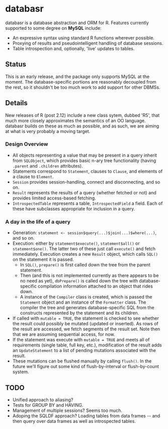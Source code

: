 # databasr
databasr is a database abstraction and ORM for R.
Features currently supported to some degree on **MySQL** include:

* An expressive syntax using standard R functions wherever possible.
* Proxying of results and pseudointelligent handling of database sessions.
* Table introspection and, optionally, 'live' updates to tables.

## Status
This is an early release, and the package only supports MySQL at the moment. 
The database-specific portions are reasonably decoupled from the rest, 
so it shouldn't be too much work to add support for other DBMSs.


## Details
New releases of R (post 2.12) include a new class sytem, dubbed 'R5', that much more 
closely approximates the semantics of an OO language. databasr builds on these as much 
as possible, and as such, we are aiming at what is very probably a moving target.

### Design Overview
* All objects representing a value that may be present in a query inherit from `SQLObject`, which
  provides basic n-ary tree functionality (having `.parent` and `.children` attributes).
* Statements correspond to `Statement`, clauses to `Clause`, and elements of a clause to
  `Element`.
* `Session` provides session-handling, connect and disconnecting, and so on.
* `Result` represents the results of a query (whether fetched or not) and provides limited
  access-based fetching.
* `IntrospectedTable` represents a table, `IntrospectedField` a field. Each of these have
  subclasses appropriate for inclusion in a query.
  

### A day in the life of a query
* Generation: `statement <- session$query(...)$join(...)$where(...)`, and so on.
* Execution: either by `statement$execute()`, `statement$all()` or `statement$one()`.
  The latter two of these just call `execute()` and fetch immediately.
  Execution creates a new `Result` object, which calls `SQL()` on the statement it is passed.
  * In `SQL()`, `prepare()` is first called down the tree from the parent statement.
  * Then (and this is not implemented currently as there appears to be no need as yet), 
    `dbPrepare()` is called down the tree with database-specific compilation 
    information attached to an object that rides down.
  * A instance of the `Compiler` class is created, which is passed the `Statement` object and an
    instance of the `Formatter` class.
    The compiler the tree and generates database-specific SQL from the constructs represented by
    the statement and its children.
* If called with `mutable = TRUE`, the statement is checked to see whether the result could
  possibly be mutated (updated or inserted).
  As rows of the result are accessed, we fetch segments of the result set. 
  Note then that we are assuming sequential access, for now.
* If the statement was execute with `mutable = TRUE` and meets all of requirements 
  (single table, full key, etc.), modification of the result adds an `UpdateStatement` 
  to a list of pending mutations associated with the result.
* These mutations can be flushed manually by calling `flush()`.
  In the future we'll figure out some kind of flush-by-interval or flush-by-count system.

## TODO
* Unified approach to aliasing?
* Tests for GROUP BY and HAVING.
* Management of multiple sessions? Seems too much.
* Adoping the SQLDF approach? Loading tables from data frames -- and then query over data frames
  as well as introspected tables.